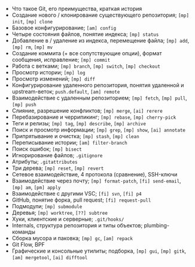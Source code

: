 - Что такое Git, его преимущества, краткая история
- Создание нового / клонирование существующего репозитория; `[mp] init`, `[mp] clone`
- Базовое конфигурирование; `[am] config`
- Четыре состояния файлов, понятие индекса; `[mp] status`
- Добавление в / удаление из индекса, перемещение файла; `[mp] add`, `[mp] rm`, `[mp] mv`
- Создание коммита (+ все сопутствующие опции), формат сообщения, исправление; `[mp] commit`
- Работа с ветками; `[mp] branch`, `[mp] switch`, `[mp] checkout`
- Просмотр истории; `[mp] log`
- Просмотр изменений; `[mp] diff`
- Конфигурирование удаленного репозитория, понятия удаленной и upstream-веток; `push.default`, `[am] remote`
- Взаимодействие с удаленным репозиторием; `[mp] fetch`, `[mp] pull`, `[mp] push`
- Слияние, разрешение конфликтов; `[mp] merge`, `[ai] rerere`
- Перебазирование и черрипикинг; `[mp] rebase`, `[mp] cherry-pick`
- Теги и релизы; `[mp] tag`, `[mp] describe`, `[mp] archive`
- Поиск и просмотр информации; `[mp] grep`, `[mp] show`, `[ai] annotate`
- Припрятывание и очистка; `[mp] stash`, `[mp] clean`
- Переписывание истории; `[am] filter-branch`
- Поиск ошибок; `[mp] bisect`
- Игнорирование файлов; `.gitignore`
- Атрибуты; `.gitattributes`
- Три дерева; `[mp] reset`, `[mp] revert`
- Сетевое взаимодействие, 4 протокола (сравнение), SSH-ключи
- Взаимодействие через почту; `[mp] format-patch`, `[fi] send-email`, `[mp] am`, `[pm] apply`
- Взаимодействие с другими VSC; `[fi] svn`, `[fi] p4`
- GitHub, понятие форка, pull request; `[fi] request-pull`
- Подмодули; `[mp] submodule`
- Деревья; `[mp] worktree`, `[??] subtree`
- Хуки, клиентские и серверные; `.git/hooks/`
- Internals, структура репозитория и типы объектов; plumbing-команды
- Сборка мусора и паковка; `[mp] gc`, `[am] repack`
- Git Flow, BPF
- Графические и консольные утилиты; подборка, `[mp] gui`, `[mp] gitk`, `[am] mergetool`, `[ai] difftool`
